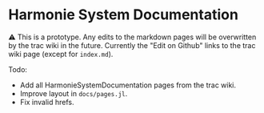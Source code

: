 
# Harmonie System Documentation  


:warning: This is a prototype. Any edits to the markdown pages will be overwritten by the trac wiki in the future.
Currently the "Edit on Github" links to the trac wiki page (except for `index.md`).    

Todo: 
- Add all HarmonieSystemDocumentation pages from the trac wiki.
- Improve layout in `docs/pages.jl`.
- Fix invalid hrefs.  






